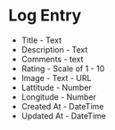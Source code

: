 # Log Entry

* Title - Text
* Description - Text
* Comments - text 
* Rating - Scale of 1 - 10
* Image - Text - URL
* Lattitude - Number
* Longitude - Number
* Created At - DateTime
* Updated At - DateTime
